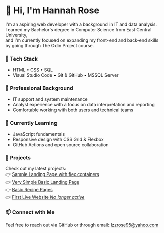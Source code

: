 # 👋 Hi, I'm Hannah Rose

I'm an aspiring web developer with a background in IT and data analysis.  
I earned my Bachelor's degree in Computer Science from East Central University,  
and I'm currently focused on expanding my front-end and back-end skills by going
through The Odin Project course.

### 🔧 Tech Stack
- HTML • CSS • SQL  
- Visual Studio Code • Git & GitHub • MSSQL Server

### 💼 Professional Background
- IT support and system maintenance  
- Analyst experience with a focus on data interpretation and reporting  
- Comfortable working with both users and technical teams

### 🚀 Currently Learning
- JavaScript fundamentals  
- Responsive design with CSS Grid & Flexbox  
- GitHub Actions and open source collaboration

### 📂 Projects  
Check out my latest projects:  
👉 [Sample Landing Page with flex containers](https://github.com/Hannah-Rose03/Landing_Page)  
👉 [Very Simple Basic Landing Page](https://github.com/Hannah-Rose03/WarmUp/tree/main/Coffee_LP)  
👉 [Basic Recipe Pages](https://github.com/Hannah-Rose03/odin-recipes)  
👉 [First Live Website *No longer active*](https://github.com/Hannah-Rose03/Shady-Oaks-Boat-Rental)


### 📫 Connect with Me
Feel free to reach out via GitHub or through email: lzzrose95@yahoo.com
